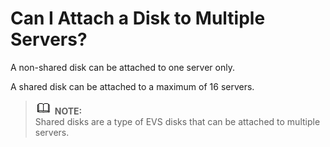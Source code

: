 # Can I Attach a Disk to Multiple Servers?<a name="evs_faq_0006"></a>

A non-shared disk can be attached to one server only.

A shared disk can be attached to a maximum of 16 servers.

>![](public_sys-resources/icon-note.gif) **NOTE:**   
>Shared disks are a type of EVS disks that can be attached to multiple servers.  

